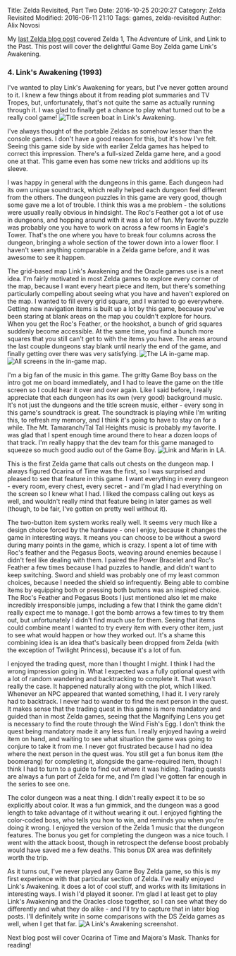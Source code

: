 Title: Zelda Revisited, Part Two
Date: 2016-10-25 20:20:27
Category: Zelda Revisited
Modified: 2016-06-11 21:10
Tags: games, zelda-revisited
Author: Alix Novosi

My
[last Zelda blog post]({filename}/2016-10-10-zelda-revisited-part-one.md)
covered Zelda 1,
The Adventure of Link,
and Link to the Past.
This post will cover the delightful Game Boy Zelda game Link's Awakening.

### 4. Link's Awakening (1993)
I've wanted to play Link's Awakening for years,
but I've never gotten around to it.
I knew a few things about it from reading plot summaries and TV Tropes,
but,
unfortunately,
that's not quite the same as actually running through it.
I was glad to finally  get a chance to play what turned out to be a really cool game!
<img src="{static}/media/zelda/la_boat.jpg" alt="Title screen boat in Link's Awakening."/>

I've always thought of the portable Zeldas as somehow lesser than the console games.
I don't have a good reason for this,
but it's how I've felt.
Seeing this game side by side with earlier Zelda games has helped to correct this impression.
There's a full-sized Zelda game here,
and a good one at that.
This game even has some new tricks and additions up its sleeve.

I was happy in general with the dungeons in this game.
Each dungeon had its own unique soundtrack,
which really helped each dungeon feel different from the others.
The dungeon puzzles in this game are very good,
though some gave me a lot of trouble.
I think this was a me problem -
the solutions were usually really obvious in hindsight.
The Roc's Feather got a lot of use in dungeons,
and hopping around with it was a lot of fun.
My favorite puzzle was probably one you have to work on across a few rooms in Eagle's Tower.
That's the one where you have to break four columns across the dungeon,
bringing a whole section of the tower down into a lower floor.
I haven't seen anything comparable in a Zelda game before,
and it was awesome to see it happen.

The grid-based map Link's Awakening and the Oracle games use is a neat idea.
I'm fairly motivated in most Zelda games to explore every corner of the map,
because I want every heart piece and item,
but there's something particularly compelling about seeing what you have and haven't explored on the map.
I wanted to fill every grid square,
and I wanted to go everywhere.
Getting new navigation items is built up a lot by this game,
because you've been staring at blank areas on the map you couldn't explore for hours.
When you get the Roc's Feather,
or the hookshot,
a bunch of grid squares suddenly become accessible.
At the same time,
you find a bunch more squares that you still can't get to with the items you have.
The areas around the last couple dungeons stay blank until nearly the end of the game,
and finally getting over there was very satisfying.
<img src="{static}/media/zelda/la_in_game_map.png" alt="The LA in-game map."/>
<img src="{static}/media/zelda/la_all_screens_map.png" alt="All screens in the in-game map."/>

I'm a big fan of the music in this game.
The gritty Game Boy bass on the intro got me on board immediately,
and I had to leave the game on the title screen so I could hear it over and over again.
Like I said before,
I really appreciate that each dungeon has its own
(very good)
background music.
It's not just the dungeons and the title screen music,
either -
every song in this game's soundtrack is great.
The soundtrack is playing while I'm writing this,
to refresh my memory,
and I think it's going to have to stay on for a while.
The Mt. Tamaranch/Tal Tal Heights music is probably my favorite.
I was glad that I spent enough time around there to hear a dozen loops of that track.
I'm really happy that the dev team for this game managed to squeeze so much good audio out of the Game Boy.
<img src="{static}/media/zelda/la_marin_link.jpg" alt="Link and Marin in LA."/>

This is the first Zelda game that calls out chests on the dungeon map.
I always figured Ocarina of Time was the first,
so I was surprised and pleased to see that feature in this game.
I want everything in every dungeon -
every room,
every chest,
every secret -
and I'm glad I had everything on the screen so I knew what I had.
I liked the compass calling out keys as well,
and wouldn't really mind that feature being in later games as well (though,
to be fair,
I've gotten on pretty well without it).

The two-button item system works really well.
It seems very much like a design choice forced by the hardware - one I enjoy,
because it changes the game in interesting ways.
It means you can choose to be without a sword during many points in the game,
which is crazy.
I spent a lot of time with Roc's feather and the Pegasus Boots,
weaving around enemies because I didn't feel like dealing with them.
I paired the Power Bracelet and Roc's Feather a few times because I had puzzles to handle,
and didn't want to keep switching.
Sword and shield was probably one of my least common choices,
because I needed the shield so infrequently.
Being able to combine items by equipping both or pressing both buttons was an inspired choice.
The Roc's Feather and Pegasus Boots I just mentioned also let me make incredibly irresponsible jumps,
including a few that I think the game didn't really expect me to manage.
I got the bomb arrows a few times to try them out,
but unfortunately I didn't find much use for them.
Seeing that items could combine meant I wanted to try every item with every other item,
just to see what would happen or how they worked out.
It's a shame this combining idea is an idea that's basically been dropped from Zelda
(with the exception of Twilight Princess),
because it's a lot of fun.

I enjoyed the trading quest,
more than I thought I might.
I think I had the wrong impression going in.
What I expected was a fully optional quest with a lot of random wandering and backtracking to complete it.
That wasn't really the case.
It happened naturally along with the plot,
which I liked.
Whenever an NPC appeared that wanted something,
I had it.
I very rarely had to backtrack.
I never had to wander to find the next person in the quest.
It makes sense that the trading quest in this game is more mandatory and guided than in most Zelda games,
seeing that the Magnifying Lens you get is necessary to find the route through the Wind Fish's Egg.
I don't think the quest being mandatory made it any less fun.
I really enjoyed having a weird item on hand,
and waiting to see what situation the game was going to conjure to take it from me.
I never got frustrated because I had no idea where the next person in the quest was.
You still get a fun bonus item
(the boomerang)
for completing it,
alongside the game-required item,
though I think I had to turn to a guide to find out where it was hiding.
Trading quests are always a fun part of Zelda for me,
and I'm glad I've gotten far enough in the series to see one.

The color dungeon was a neat thing.
I didn't really expect it to be so explicitly about color.
It was a fun gimmick,
and the dungeon was a good length to take advantage of it without wearing it out.
I enjoyed fighting the color-coded boss,
who tells you how to win,
and reminds you when you're doing it wrong.
I enjoyed the version of the Zelda 1 music that the dungeon features.
The bonus you get for completing the dungeon was a nice touch.
I went with the attack boost,
though in retrospect the defense boost probably would have saved me a few deaths.
This bonus DX area was definitely worth the trip.

As it turns out,
I've never played any Game Boy Zelda game,
so this is my first experience with that particular section of Zelda.
I've really enjoyed Link's Awakening.
it does a lot of cool stuff,
and works with its limitations in interesting ways.
I wish I'd played it sooner.
I'm glad I at least get to play Link's Awakening and the Oracles close together,
so I can see what they do differently and what they do alike -
and I'll try to capture that in later blog posts.
I'll definitely write in some comparisons with the DS Zelda games as well,
when I get that far.
<img src="{static}/media/zelda/links_awakening.jpg" alt="A Link's Awakening screenshot."/>

Next blog post will cover Ocarina of Time and Majora's Mask.
Thanks for reading!
